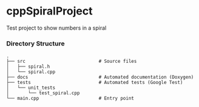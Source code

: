 # cppSpiralProject
Test project to show numbers in a spiral


### Directory Structure
    .
    ├── src                           # Source files
    │   ├── spiral.h
    │   └── spiral.cpp
    ├── docs                          # Automated documentation (Doxygen)
    ├── tests                         # Automated tests (Google Test)
    │   └── unit_tests
    │       └── test_spiral.cpp
    └── main.cpp                      # Entry point
